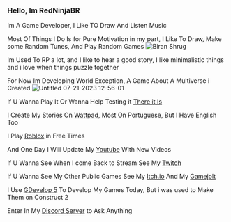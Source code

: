 ### Hello, Im RedNinjaBR

Im A Game Developer, I Like TO Draw And Listen Music

Most Of Things I Do Is for Pure Motivation in my part, I Like To Draw, Make some Random Tunes, And Play Random Games
![Biran Shrug](https://github.com/RedNinjaBR/redninjabr/assets/68024071/98918366-a424-4ae3-963f-9847c82c9564)

Im Used To RP a lot, and I like to hear a good story, I like minimalistic things and i love when things puzzle together

For Now Im Developing World Exception, A Game About A Multiverse i Created
![Untitled 07-21-2023 12-56-01](https://github.com/RedNinjaBR/worldexception/assets/68024071/9210ee82-1027-4fef-adc7-22b4bd94fa85#gh-dark-mode-only)

If U Wanna Play It Or Wanna Help Testing it [There it Is](https://redninjabr.github.io/worldexception/main)


I Create My Stories On [Wattpad](https://www.wattpad.com/user/RedNinjaBR), Most On Portuguese, But I Have English Too

I Play [Roblox](https://www.roblox.com/users/155761294/profile) in Free Times

And One Day I Will Update My [Youtube](https://www.youtube.com/@redninjabr) With New Videos

If U Wanna See When I come Back to Stream See My [Twitch](https://www.twitch.tv/redninjabrl)

If U Wanna See My Other Public Games See My [Itch.io](https://redninjabr.itch.io/) And My [Gamejolt](https://gamejolt.com/@RedNinjaBR)

I Use [GDevelop 5](https://gdevelop.io/) To Develop My Games Today, But i was used to Make Them on Construct 2

Enter In My [Discord Server](https://discord.gg./6hQGbHPJBQ) to Ask Anything
